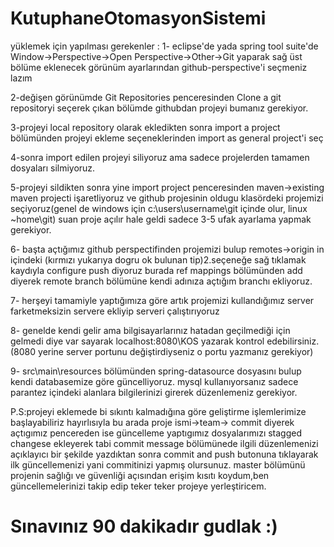 # KutuphaneOtomasyonSistemi

yüklemek için yapılması gerekenler : 1- eclipse'de yada spring tool suite'de Window->Perspective->Open Perspective->Other->Git yaparak sağ üst bölüme eklenecek görünüm ayarlarından github-perspective'i seçmeniz lazım

2-değişen görünümde Git Repositories penceresinden Clone a git repositoryi seçerek çıkan bölümde githubdan projeyi bumanız gerekiyor.

3-projeyi local repository olarak ekledikten sonra import a project bölümünden projeyi ekleme seçeneklerinden import as general project'i seç

4-sonra import edilen projeyi siliyoruz ama sadece projelerden tamamen dosyaları silmiyoruz.

5-projeyi sildikten sonra yine import project penceresinden maven->existing maven projecti işaretliyoruz ve github projesinin oldugu klasördeki projemizi seçiyoruz(genel de windows için c:\users\username\git içinde olur, linux ~home\git) suan proje açılır hale geldi sadece 3-5 ufak ayarlama yapmak gerekiyor.

6- başta açtığımız github perspectifinden projemizi bulup remotes->origin in içindeki (kırmızı yukarıya dogru ok bulunan tip)2.seçeneğe sağ tıklamak kaydıyla configure push diyoruz burada ref mappings bölümünden add diyerek remote branch bölümüne kendi adınıza açtığım branchı ekliyoruz.

7- herşeyi tamamiyle yaptığımıza göre artık projemizi kullandığımız server farketmeksizin servere ekliyip serveri çalıştırıyoruz

8- genelde kendi gelir ama bilgisayarlarınız hatadan geçilmediği için gelmedi diye var sayarak localhost:8080\KOS yazarak kontrol edebilirsiniz.(8080 yerine server portunu değiştirdiyseniz o portu yazmanız gerekiyor)

9- src\main\resources bölümünden spring-datasource dosyasını bulup kendi databasemize göre güncelliyoruz. mysql kullanıyorsanız sadece parantez içindeki alanlara bilgilerinizi girerek düzenlemeniz gerekiyor.

P.S:projeyi eklemede bi sıkıntı kalmadığına göre geliştirme işlemlerimize başlayabiliriz hayırlısıyla bu arada proje ismi->team-> commit diyerek açtıgımız pencereden ise güncelleme yaptıgımız dosyalarımızı stagged changese ekleyerek tabi commit message bölümünede ilgili düzenlemenizi açıklayıcı bir şekilde yazdıktan sonra commit and push butonuna tıklayarak ilk güncellemenizi yani commitinizi yapmış olursunuz. master bölümünü projenin sağlığı ve güvenliği açısından erişim kısıtı koydum,ben güncellemelerinizi takip edip teker teker projeye yerleştiricem.

# Sınavınız 90 dakikadır gudlak :)
